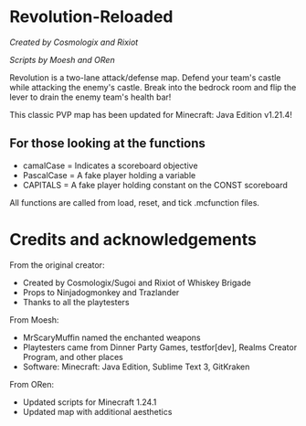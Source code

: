# Revolution-Reloaded
_Created by Cosmologix and Rixiot_

_Scripts by Moesh and ORen_

Revolution is a two-lane attack/defense map. Defend your team's castle while attacking the enemy's castle. Break into the bedrock room and flip the lever to drain the enemy team's health bar!

This classic PVP map has been updated for Minecraft: Java Edition v1.21.4! 

## For those looking at the functions

* camalCase = Indicates a scoreboard objective
* PascalCase = A fake player holding a variable
* CAPITALS = A fake player holding constant on the CONST scoreboard

All functions are called from load, reset, and tick .mcfunction files.

# Credits and acknowledgements
From the original creator:

* Created by Cosmologix/Sugoi and Rixiot of Whiskey Brigade
* Props to Ninjadogmonkey and Trazlander
* Thanks to all the playtesters

From Moesh:
* MrScaryMuffin named the enchanted weapons
* Playtesters came from Dinner Party Games, testfor[dev], Realms Creator Program, and other places
* Software: Minecraft: Java Edition, Sublime Text 3, GitKraken

From ORen:
* Updated scripts for Minecraft 1.24.1
* Updated map with additional aesthetics
